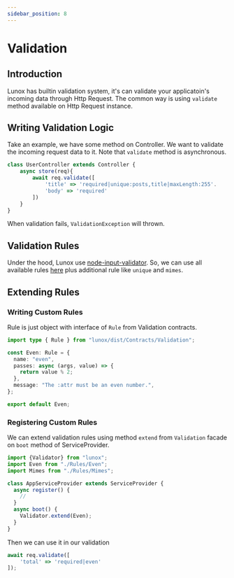 ```yaml
---
sidebar_position: 8
---
```


# Validation
## Introduction
Lunox has builtin validation system, it's can validate your applicatoin's incoming data through Http Request. The common way is using `validate` method available on Http Request instance.

## Writing Validation Logic
Take an example, we have some method on Controller. We want to validate the incoming request data to it. Note that `validate` method is asynchronous.
```ts
class UserController extends Controller {
    async store(req){
        await req.validate([
            'title' => 'required|unique:posts,title|maxLength:255'.
            'body' => 'required'
        ])
    }
}
```
When validation fails, `ValidationException` will thrown.

## Validation Rules
Under the hood, Lunox use [node-input-validator](https://github.com/bitnbytesio/node-input-validator). So, we can use all available rules [here](https://github.com/bitnbytesio/node-input-validator#rules) plus additional rule like `unique` and `mimes`.

## Extending Rules
### Writing Custom Rules
Rule is just object with interface of `Rule` from Validation contracts.
```ts
import type { Rule } from "lunox/dist/Contracts/Validation";

const Even: Rule = {
  name: "even",
  passes: async (args, value) => {
    return value % 2;
  },
  message: "The :attr must be an even number.",
};

export default Even;

```
### Registering Custom Rules
We can extend validation rules using method `extend` from `Validation` facade on `boot` method of ServiceProvider.
```ts
import {Validator} from "lunox";
import Even from "./Rules/Even";
import Mimes from "./Rules/Mimes";

class AppServiceProvider extends ServiceProvider {
  async register() {
    // 
  }
  async boot() {
    Validator.extend(Even);
  }
}
```

Then we can use it in our validation
```ts
await req.validate([
    'total' => 'required|even'
]);
```
